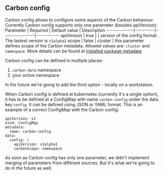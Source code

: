 ## Carbon config
Carbon config allows to configure some aspects of the Carbon behaviour. Currently Carbon config supports only one parameter (besides apiVersion):
Parameter     | Required | Default value  | Description
--------------|----------|----------------|------------
apiVersion    | true     |                | version of the config format. The lastest version is `v1alpha1`
scope         | false    | cluster        | this parameter defines scope of the Carbon metadata. Allowed values are: `cluster` and `namespace`. More details can be found at [Installed package metadata](installed_packages_metadata.md)

Carbon config can be defined in multiple places:
1. `carbon-data` namespace
2. your active namespace

In the future we're going to add the third option - locally on a workstation.

When Carbon config is defined at kubernetes (currently it's a single option), it has to be defined at a ConfigMap with name `carbon-config` under the data key `config`. It can be defined using JSON or YAML format. This is an example of a correct ConfigMap with the Carbon config:
```
apiVersion: v1
kind: ConfigMap
metadata:
  name: carbon-config
data:
  config: |
    apiVersion: v1alpha1
    carbonScope: namespace
```

As soon as Carbon config has only one parameter, we didn't implement merging of parameters from different sources. But it's what we're going to do in the future as well.

